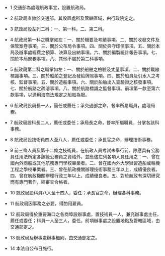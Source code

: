 * 1 交通部為處理航政事宜，設置航政局。

* 2 航政局直隸於交通部，其設置處所及管轄區域，由行政院定之。

* 3 航政局設左列二科：一、第一科。二、第二科。

* 4 航政局第一科之職掌如左：一、關於機要及考績事項。二、關於收發文件及保管案卷事項。三、關於公布局令事項。四、關於典守印信事項。五、關於本局及辦事處經費之預算、決算及出納事項。六、關於編製統計報告事項。七、關於本局庶務事項。八、其他不屬於第二科事項。

* 5 航政局第二科之職掌如左：一、關於船舶之檢驗及丈量事項。二、關於載線標識事項。三、關於船舶之登記及發給牌照事項。四、關於船員及引水人之考核、監督事項。五、關於造船事項。六、關於船舶出入查驗證之核發事項。七、關於航路之疏濬事項。八、關於航路標識之監督事項。前項第一款至第六款事項，以適用海商法規定之船舶為限。

* 6 航政局設局長一人，簡任或薦任；承交通部之命，督率所屬職員，處理局務。

* 7 航政局設科長二人，薦任或委任；承局長之命，督率所屬職員，分掌各該科事務。

* 8 航政局設技術員四人至八人，薦任或委任；承長官之命，辦理技術事務。

* 9 前三條人員及第十二條之技術員，在航政人員考試未舉行前，除應具有公務員任用法所定各該級公務員之資格外，並應儘左列各項人員任用之：一、曾在國內外商船或其他航務專門學校畢業者。二、曾在國內外大學肄習造船或輪機工程之學校畢業者。三、曾在航政機關辦理技術事務三年以上，成績優良者。四、曾在航政機關辦理行政三年以上，成績優良者。五、對於航政有深切研究而有專門著作，經審查合格者。

* 10 航政局設科員八人至十四人，委任；承長官之命，辦理各科事務。

* 11 航政局因事務之必要，得酌用雇員。

* 12 航政局得於重要海口之各商埠設辦事處，置技術員一人，兼充辦事處主任，薦任或委任；科員一人至三人，委任。前項辦事處之設置地點及管轄區域，由交通部定之。

* 13 航政局及辦事處辦事細則，由交通部定之。

* 14 本法自公布日施行。

